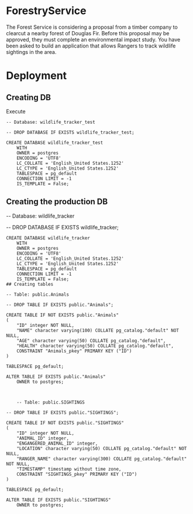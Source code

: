 # ForestryService
The Forest Service is considering a proposal from a timber company to clearcut a nearby forest of Douglas Fir. Before this proposal may be approved, they must complete an environmental impact study. You have been asked to build an application that allows Rangers to track wildlife sightings in the area.
# Deployment
## Creating DB
Execute 

```
-- Database: wildlife_tracker_test

-- DROP DATABASE IF EXISTS wildlife_tracker_test;

CREATE DATABASE wildlife_tracker_test
    WITH
    OWNER = postgres
    ENCODING = 'UTF8'
    LC_COLLATE = 'English_United States.1252'
    LC_CTYPE = 'English_United States.1252'
    TABLESPACE = pg_default
    CONNECTION LIMIT = -1
    IS_TEMPLATE = False;
```  
  ## Creating the production DB
  -- Database: wildlife_tracker

-- DROP DATABASE IF EXISTS wildlife_tracker;
```
CREATE DATABASE wildlife_tracker
    WITH
    OWNER = postgres
    ENCODING = 'UTF8'
    LC_COLLATE = 'English_United States.1252'
    LC_CTYPE = 'English_United States.1252'
    TABLESPACE = pg_default
    CONNECTION LIMIT = -1
    IS_TEMPLATE = False;
## Creating tables

-- Table: public.Animals

-- DROP TABLE IF EXISTS public."Animals";

CREATE TABLE IF NOT EXISTS public."Animals"
(
    "ID" integer NOT NULL,
    "NAME" character varying(100) COLLATE pg_catalog."default" NOT NULL,
    "AGE" character varying(50) COLLATE pg_catalog."default",
    "HEALTH" character varying(50) COLLATE pg_catalog."default",
    CONSTRAINT "Animals_pkey" PRIMARY KEY ("ID")
)

TABLESPACE pg_default;

ALTER TABLE IF EXISTS public."Animals"
    OWNER to postgres;
	
	
	
	-- Table: public.SIGHTINGS

-- DROP TABLE IF EXISTS public."SIGHTINGS";

CREATE TABLE IF NOT EXISTS public."SIGHTINGS"
(
    "ID" integer NOT NULL,
    "ANIMAL_ID" integer,
    "ENGANGERED_ANIMAL_ID" integer,
    "LOCATION" character varying(50) COLLATE pg_catalog."default" NOT NULL,
    "RANGER_NAME" character varying(300) COLLATE pg_catalog."default" NOT NULL,
    "TIMESTAMP" timestamp without time zone, 
    CONSTRAINT "SIGHTINGS_pkey" PRIMARY KEY ("ID")
)

TABLESPACE pg_default;

ALTER TABLE IF EXISTS public."SIGHTINGS"
    OWNER to postgres;
```

